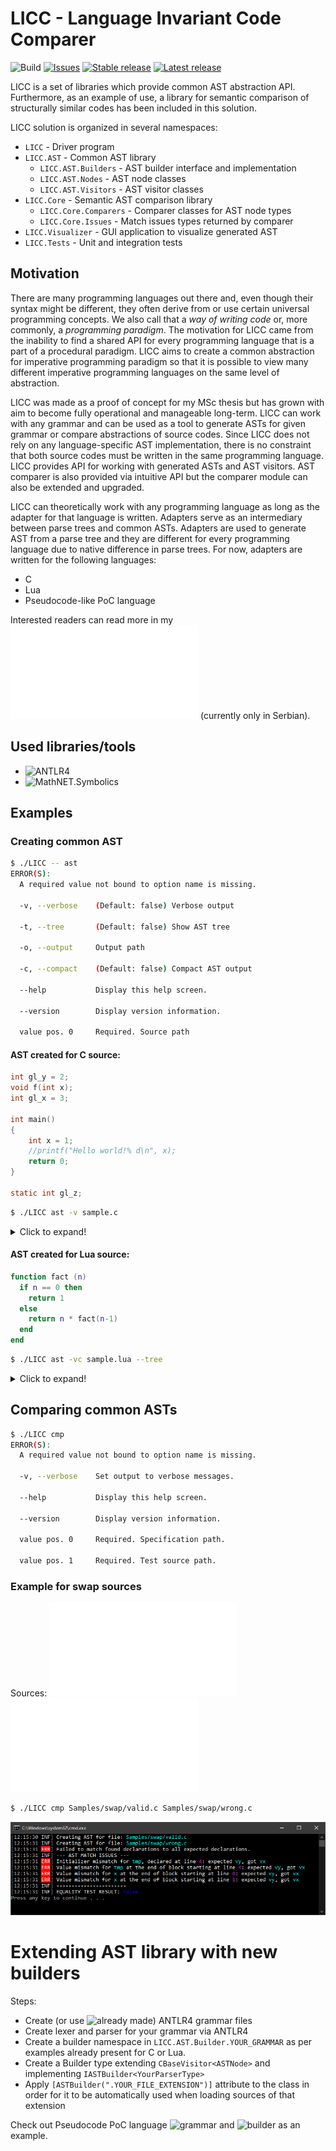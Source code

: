 # LICC - Language Invariant Code Comparer
![Build](https://github.com/ivan-ristovic/MSc/workflows/.NET%20Core/badge.svg)
[![Issues](https://img.shields.io/github/issues/ivan-ristovic/LICC.svg)](https://github.com/ivan-ristovic/LICC/issues)
[![Stable release](https://img.shields.io/github/release/ivan-ristovic/LICC.svg?label=stable)](https://github.com/ivan-ristovic/LICC/releases)
[![Latest release](https://img.shields.io/github/tag-pre/ivan-ristovic/LICC.svg?label=latest)](https://github.com/ivan-ristovic/LICC/releases)

LICC is a set of libraries which provide common AST abstraction API. Furthermore, as an example of use, a library for semantic comparison of structurally similar codes has been included in this solution.

LICC solution is organized in several namespaces:
- `LICC` - Driver program
- `LICC.AST` - Common AST library
    - `LICC.AST.Builders` - AST builder interface and implementation
    - `LICC.AST.Nodes` - AST node classes
    - `LICC.AST.Visitors` - AST visitor classes
- `LICC.Core` - Semantic AST comparison library
    - `LICC.Core.Comparers` - Comparer classes for AST node types
    - `LICC.Core.Issues` - Match issues types returned by comparer
- `LICC.Visualizer` - GUI application to visualize generated AST
- `LICC.Tests` - Unit and integration tests

## Motivation
There are many programming languages out there and, even though their syntax might be different, they often derive from or use certain universal programming concepts. We also call that a _way of writing code_ or, more commonly, a _programming paradigm_. The motivation for LICC came from the inability to find a shared API for every programming language that is a part of a procedural paradigm. LICC aims to create a common abstraction for imperative programming paradigm so that it is possible to view many different imperative programming languages on the same level of abstraction.

LICC was made as a proof of concept for my MSc thesis but has grown with aim to become fully operational and manageable long-term. LICC can work with any grammar and can be used as a tool to generate ASTs for given grammar or compare abstractions of source codes. Since LICC does not rely on any language-specific AST implementation, there is no constraint that both source codes must be written in the same programming language. LICC provides API for working with generated ASTs and AST visitors. AST comparer is also provided via intuitive API but the comparer module can also be extended and upgraded.

LICC can theoretically work with any programming language as long as the adapter for that language is written. Adapters serve as an intermediary between parse trees and common ASTs. Adapters are used to generate AST from a parse tree and they are different for every programming language due to native difference in parse trees. For now, adapters are written for the following languages:
- C
- Lua
- Pseudocode-like PoC language

Interested readers can read more in my ![thesis](Thesis/IvanRistovic_MasterRad.pdf) (currently only in Serbian).

## Used libraries/tools
- ![ANTLR4](https://www.antlr.org/)
- ![MathNET.Symbolics](https://symbolics.mathdotnet.com/)

## Examples

### Creating common AST

```sh
$ ./LICC -- ast 
ERROR(S):
  A required value not bound to option name is missing.

  -v, --verbose    (Default: false) Verbose output

  -t, --tree       (Default: false) Show AST tree

  -o, --output     Output path

  -c, --compact    (Default: false) Compact AST output

  --help           Display this help screen.

  --version        Display version information.

  value pos. 0     Required. Source path
```

#### AST created for C source:
```c
int gl_y = 2;
void f(int x);
int gl_x = 3;

int main()
{
	int x = 1;
	//printf("Hello world!% d\n", x);
	return 0;
}

static int gl_z;
```
```sh
$ ./LICC ast -v sample.c 
```

<details>
<summary>Click to expand!</summary>

```json
{
  "Name": null,
  "NodeType": "SourceNode",
  "Line": 1,
  "Children": [
    {
      "NodeType": "DeclStatNode",
      "Line": 1,
      "Children": [
        {
          "Modifiers": {
            "AccessModifiers": "Unspecified",
            "QualifierFlags": "None"
          },
          "TypeName": "int",
          "NodeType": "DeclSpecsNode",
          "Line": 1,
          "Children": []
        },
        {
          "NodeType": "DeclListNode",
          "Line": 1,
          "Children": [
            {
              "Pointer": false,
              "NodeType": "VarDeclNode",
              "Line": 1,
              "Children": [
                {
                  "Identifier": "gl_y",
                  "NodeType": "IdNode",
                  "Line": 1,
                  "Children": []
                },
                {
                  "Value": 2,
                  "Suffix": null,
                  "TypeCode": "Int32",
                  "NodeType": "LitExprNode",
                  "Line": 1,
                  "Children": []
                }
              ]
            }
          ]
        }
      ]
    },
    {
      "NodeType": "DeclStatNode",
      "Line": 3,
      "Children": [
        {
          "Modifiers": {
            "AccessModifiers": "Unspecified",
            "QualifierFlags": "None"
          },
          "TypeName": "void",
          "NodeType": "DeclSpecsNode",
          "Line": 3,
          "Children": []
        },
        {
          "NodeType": "DeclListNode",
          "Line": 3,
          "Children": [
            {
              "Pointer": false,
              "NodeType": "FuncDeclNode",
              "Line": 3,
              "Children": [
                {
                  "Identifier": "f",
                  "NodeType": "IdNode",
                  "Line": 3,
                  "Children": []
                },
                {
                  "IsVariadic": false,
                  "NodeType": "FuncParamsNode",
                  "Line": 3,
                  "Children": [
                    {
                      "NodeType": "FuncParamNode",
                      "Line": 3,
                      "Children": [
                        {
                          "Modifiers": {
                            "AccessModifiers": "Unspecified",
                            "QualifierFlags": "None"
                          },
                          "TypeName": "int",
                          "NodeType": "DeclSpecsNode",
                          "Line": 3,
                          "Children": []
                        },
                        {
                          "Pointer": false,
                          "NodeType": "VarDeclNode",
                          "Line": 3,
                          "Children": [
                            {
                              "Identifier": "x",
                              "NodeType": "IdNode",
                              "Line": 3,
                              "Children": []
                            }
                          ]
                        }
                      ]
                    }
                  ]
                }
              ]
            }
          ]
        }
      ]
    },
    {
      "NodeType": "DeclStatNode",
      "Line": 5,
      "Children": [
        {
          "Modifiers": {
            "AccessModifiers": "Unspecified",
            "QualifierFlags": "None"
          },
          "TypeName": "int",
          "NodeType": "DeclSpecsNode",
          "Line": 5,
          "Children": []
        },
        {
          "NodeType": "DeclListNode",
          "Line": 5,
          "Children": [
            {
              "Pointer": false,
              "NodeType": "VarDeclNode",
              "Line": 5,
              "Children": [
                {
                  "Identifier": "gl_x",
                  "NodeType": "IdNode",
                  "Line": 5,
                  "Children": []
                },
                {
                  "Value": 3,
                  "Suffix": null,
                  "TypeCode": "Int32",
                  "NodeType": "LitExprNode",
                  "Line": 5,
                  "Children": []
                }
              ]
            }
          ]
        }
      ]
    },
    {
      "NodeType": "FuncDefNode",
      "Line": 8,
      "Children": [
        {
          "Modifiers": {
            "AccessModifiers": "Unspecified",
            "QualifierFlags": "None"
          },
          "TypeName": "int",
          "NodeType": "DeclSpecsNode",
          "Line": 8,
          "Children": []
        },
        {
          "Pointer": false,
          "NodeType": "FuncDeclNode",
          "Line": 8,
          "Children": [
            {
              "Identifier": "main",
              "NodeType": "IdNode",
              "Line": 8,
              "Children": []
            }
          ]
        },
        {
          "NodeType": "BlockStatNode",
          "Line": 10,
          "Children": [
            {
              "NodeType": "DeclStatNode",
              "Line": 10,
              "Children": [
                {
                  "Modifiers": {
                    "AccessModifiers": "Unspecified",
                    "QualifierFlags": "None"
                  },
                  "TypeName": "int",
                  "NodeType": "DeclSpecsNode",
                  "Line": 10,
                  "Children": []
                },
                {
                  "NodeType": "DeclListNode",
                  "Line": 10,
                  "Children": [
                    {
                      "Pointer": false,
                      "NodeType": "VarDeclNode",
                      "Line": 10,
                      "Children": [
                        {
                          "Identifier": "x",
                          "NodeType": "IdNode",
                          "Line": 10,
                          "Children": []
                        },
                        {
                          "Value": 1,
                          "Suffix": null,
                          "TypeCode": "Int32",
                          "NodeType": "LitExprNode",
                          "Line": 10,
                          "Children": []
                        }
                      ]
                    }
                  ]
                }
              ]
            },
            {
              "Type": "Return",
              "NodeType": "JumpStatNode",
              "Line": 12,
              "Children": [
                {
                  "Value": 0,
                  "Suffix": null,
                  "TypeCode": "Int32",
                  "NodeType": "LitExprNode",
                  "Line": 12,
                  "Children": []
                }
              ]
            }
          ]
        }
      ]
    },
    {
      "NodeType": "DeclStatNode",
      "Line": 15,
      "Children": [
        {
          "Modifiers": {
            "AccessModifiers": "Unspecified",
            "QualifierFlags": "Static"
          },
          "TypeName": "int",
          "NodeType": "DeclSpecsNode",
          "Line": 15,
          "Children": []
        },
        {
          "NodeType": "DeclListNode",
          "Line": 15,
          "Children": [
            {
              "Pointer": false,
              "NodeType": "VarDeclNode",
              "Line": 15,
              "Children": [
                {
                  "Identifier": "gl_z",
                  "NodeType": "IdNode",
                  "Line": 15,
                  "Children": []
                }
              ]
            }
          ]
        }
      ]
    }
  ]
}
```
</details>


#### AST created for Lua source:
```lua
function fact (n)
  if n == 0 then
    return 1
  else
    return n * fact(n-1)
  end
end
```
```sh
$ ./LICC ast -vc sample.lua --tree
```

<details>
<summary>Click to expand!</summary>

```json
{"Name":null,"NodeType":"SourceNode","Line":1,"Children":[{"NodeType":"FuncDefNode","Line":1,"Children":[{"Modifiers":{"AccessModifiers":"Unspecified","QualifierFlags":"None"},"TypeName":"object","NodeType":"DeclSpecsNode","Line":1,"Children":[]},{"Pointer":false,"NodeType":"FuncDeclNode","Line":1,"Children":[{"Identifier":"fact","NodeType":"IdNode","Line":1,"Children":[]},{"IsVariadic":false,"NodeType":"FuncParamsNode","Line":1,"Children":[{"NodeType":"FuncParamNode","Line":1,"Children":[{"Modifiers":{"AccessModifiers":"Unspecified","QualifierFlags":"None"},"TypeName":"object","NodeType":"DeclSpecsNode","Line":1,"Children":[]},{"Pointer":false,"NodeType":"VarDeclNode","Line":1,"Children":[{"Identifier":"n","NodeType":"IdNode","Line":1,"Children":[]}]}]}]}]},{"NodeType":"BlockStatNode","Line":2,"Children":[{"NodeType":"IfStatNode","Line":2,"Children":[{"NodeType":"RelExprNode","Line":2,"Children":[{"Identifier":"n","NodeType":"IdNode","Line":2,"Children":[]},{"Symbol":"==","NodeType":"RelOpNode","Line":2,"Children":[]},{"Value":0,"Suffix":null,"TypeCode":"Int32","NodeType":"LitExprNode","Line":2,"Children":[]}]},{"NodeType":"BlockStatNode","Line":3,"Children":[{"Type":"Return","NodeType":"JumpStatNode","Line":3,"Children":[{"NodeType":"ExprListNode","Line":3,"Children":[{"Value":1,"Suffix":null,"TypeCode":"Int32","NodeType":"LitExprNode","Line":3,"Children":[]}]}]}]},{"NodeType":"BlockStatNode","Line":5,"Children":[{"Type":"Return","NodeType":"JumpStatNode","Line":5,"Children":[{"NodeType":"ExprListNode","Line":5,"Children":[{"NodeType":"ArithmExprNode","Line":5,"Children":[{"Identifier":"n","NodeType":"IdNode","Line":5,"Children":[]},{"Symbol":"*","NodeType":"ArithmOpNode","Line":5,"Children":[]},{"NodeType":"FuncCallExprNode","Line":5,"Children":[{"Identifier":"fact","NodeType":"IdNode","Line":5,"Children":[]},{"NodeType":"ExprListNode","Line":5,"Children":[{"NodeType":"ArithmExprNode","Line":5,"Children":[{"Identifier":"n","NodeType":"IdNode","Line":5,"Children":[]},{"Symbol":"-","NodeType":"ArithmOpNode","Line":5,"Children":[]},{"Value":1,"Suffix":null,"TypeCode":"Int32","NodeType":"LitExprNode","Line":5,"Children":[]}]}]}]}]}]}]}]}]}]}]}]}
```

![tree](images/visualizer.png)
</details>



## Comparing common ASTs

```sh 
$ ./LICC cmp
ERROR(S):
  A required value not bound to option name is missing.

  -v, --verbose    Set output to verbose messages.

  --help           Display this help screen.

  --version        Display version information.

  value pos. 0     Required. Specification path.

  value pos. 1     Required. Test source path.
```

### Example for swap sources

Sources: ![valid.c](LICC.Core/Samples/swap/valid.c) ![wrong.c](LICC.Core/Samples/swap/wrong.c)

```sh
$ ./LICC cmp Samples/swap/valid.c Samples/swap/wrong.c
```

![swap](images/sample1.png)


# Extending AST library with new builders

Steps:
- Create (or use ![already made](https://github.com/antlr/grammars-v4/)) ANTLR4 grammar files
- Create lexer and parser for your grammar via ANTLR4
- Create a builder namespace in `LICC.AST.Builder.YOUR_GRAMMAR` as per examples already present for C or Lua.
- Create a Builder type extending `CBaseVisitor<ASTNode>` and implementing `IASTBuilder<YourParserType>`
- Apply `[ASTBuilder(".YOUR_FILE_EXTENSION")]` attribute to the class in order for it to be automatically used when loading sources of that extension

Check out Pseudocode PoC language ![grammar](LICC.AST/Builders/Pseudo/ANTLR/Pseudo.g4) and ![builder](LICC.AST/Builders/Pseudo/) as an example.
